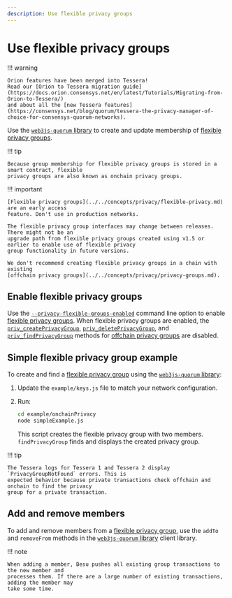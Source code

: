 ```yaml
---
description: Use flexible privacy groups
---
```


# Use flexible privacy groups

!!! warning

    Orion features have been merged into Tessera!
    Read our [Orion to Tessera migration guide](https://docs.orion.consensys.net/en/latest/Tutorials/Migrating-from-Orion-to-Tessera/)
    and about all the [new Tessera features](https://consensys.net/blog/quorum/tessera-the-privacy-manager-of-choice-for-consensys-quorum-networks).

Use the [`web3js-quorum` library](https://github.com/ConsenSys/web3js-quorum) to create and update
membership of [flexible privacy groups](../../concepts/privacy/flexible-privacy.md).

!!! tip

    Because group membership for flexible privacy groups is stored in a smart contract, flexible
    privacy groups are also known as onchain privacy groups.

!!! important

    [Flexible privacy groups](../../concepts/privacy/flexible-privacy.md) are an early access
    feature. Don't use in production networks.

    The flexible privacy group interfaces may change between releases. There might not be an
    upgrade path from flexible privacy groups created using v1.5 or earlier to enable use of flexible privacy
    group functionality in future versions.

    We don't recommend creating flexible privacy groups in a chain with existing
    [offchain privacy groups](../../concepts/privacy/privacy-groups.md).

## Enable flexible privacy groups

Use the [`--privacy-flexible-groups-enabled`](../../reference/cli/options.md#privacy-flexible-groups-enabled)
command line option to enable [flexible privacy groups](../../concepts/privacy/flexible-privacy.md).
When flexible privacy groups are enabled, the [`priv_createPrivacyGroup`](../../reference/api/index.md#priv_createprivacygroup),
[`priv_deletePrivacyGroup`](../../reference/api/index.md#priv_deleteprivacygroup),
and [`priv_findPrivacyGroup`](../../reference/api/index.md#priv_findprivacygroup) methods for
[offchain privacy groups](../../concepts/privacy/privacy-groups.md) are disabled.

## Simple flexible privacy group example

To create and find a [flexible privacy group](../../concepts/privacy/flexible-privacy.md) using
the [`web3js-quorum` library](https://github.com/ConsenSys/web3js-quorum):

1. Update the `example/keys.js` file to match your network configuration.

1. Run:

    ```bash
    cd example/onchainPrivacy
    node simpleExample.js
    ```

    This script creates the flexible privacy group with two members. `findPrivacyGroup` finds and
    displays the created privacy group.

!!! tip

    The Tessera logs for Tessera 1 and Tessera 2 display `PrivacyGroupNotFound` errors. This is
    expected behavior because private transactions check offchain and onchain to find the privacy
    group for a private transaction.

## Add and remove members

To add and remove members from a [flexible privacy group](../../concepts/privacy/flexible-privacy.md),
use the `addTo` and `removeFrom` methods in the [`web3js-quorum` library](https://github.com/ConsenSys/web3js-quorum)
client library.

!!! note

    When adding a member, Besu pushes all existing group transactions to the new member and
    processes them. If there are a large number of existing transactions, adding the member may
    take some time.
